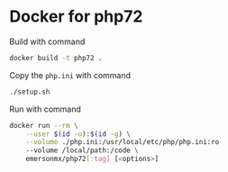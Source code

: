 # Docker for php72

Build with command

```bash
docker build -t php72 .
```

Copy the `php.ini` with command

```bash
./setup.sh
```

Run with command

```bash
docker run --rm \
    --user $(id -u):$(id -g) \
    --volume ./php.ini:/usr/local/etc/php/php.ini:ro
    --volume /local/path:/code \
    emersonmx/php72[:tag] [<options>]
```
